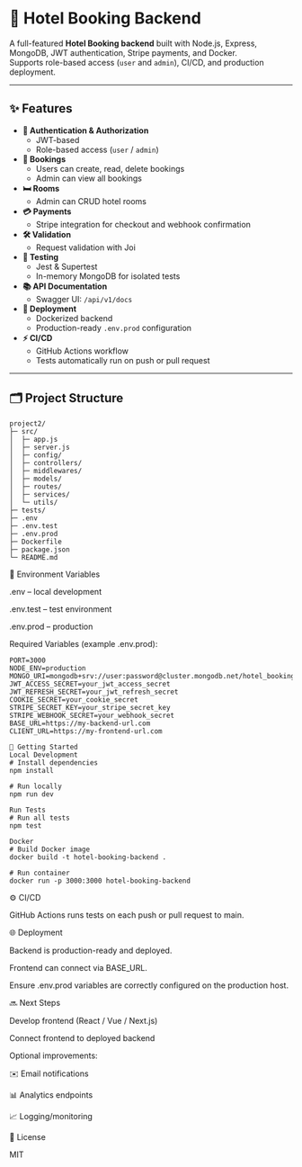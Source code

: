 # 🏨 Hotel Booking Backend

A full-featured **Hotel Booking backend** built with Node.js, Express, MongoDB, JWT authentication, Stripe payments, and Docker.  
Supports role-based access (`user` and `admin`), CI/CD, and production deployment.

---

## ✨ Features

- **🔑 Authentication & Authorization**
  - JWT-based
  - Role-based access (`user` / `admin`)
- **📅 Bookings**
  - Users can create, read, delete bookings
  - Admin can view all bookings
- **🛏 Rooms**
  - Admin can CRUD hotel rooms
- **💳 Payments**
  - Stripe integration for checkout and webhook confirmation
- **🛠 Validation**
  - Request validation with Joi
- **🧪 Testing**
  - Jest & Supertest
  - In-memory MongoDB for isolated tests
- **📚 API Documentation**
  - Swagger UI: `/api/v1/docs`
- **🐳 Deployment**
  - Dockerized backend
  - Production-ready `.env.prod` configuration
- **⚡ CI/CD**
  - GitHub Actions workflow
  - Tests automatically run on push or pull request

---

## 🗂 Project Structure

```text
project2/
├─ src/
│  ├─ app.js
│  ├─ server.js
│  ├─ config/
│  ├─ controllers/
│  ├─ middlewares/
│  ├─ models/
│  ├─ routes/
│  ├─ services/
│  └─ utils/
├─ tests/
├─ .env
├─ .env.test
├─ .env.prod
├─ Dockerfile
├─ package.json
└─ README.md

```

📝 Environment Variables

.env – local development

.env.test – test environment

.env.prod – production

Required Variables (example .env.prod):
```
PORT=3000
NODE_ENV=production
MONGO_URI=mongodb+srv://user:password@cluster.mongodb.net/hotel_booking
JWT_ACCESS_SECRET=your_jwt_access_secret
JWT_REFRESH_SECRET=your_jwt_refresh_secret
COOKIE_SECRET=your_cookie_secret
STRIPE_SECRET_KEY=your_stripe_secret_key
STRIPE_WEBHOOK_SECRET=your_webhook_secret
BASE_URL=https://my-backend-url.com
CLIENT_URL=https://my-frontend-url.com
```
```
🚀 Getting Started
Local Development
# Install dependencies
npm install

# Run locally
npm run dev

Run Tests
# Run all tests
npm test

Docker
# Build Docker image
docker build -t hotel-booking-backend .

# Run container
docker run -p 3000:3000 hotel-booking-backend
```

⚙️ CI/CD

GitHub Actions runs tests on each push or pull request to main.

🌐 Deployment

Backend is production-ready and deployed.

Frontend can connect via BASE_URL.

Ensure .env.prod variables are correctly configured on the production host.

🔜 Next Steps

Develop frontend (React / Vue / Next.js)

Connect frontend to deployed backend

Optional improvements:

✉️ Email notifications

📊 Analytics endpoints

📈 Logging/monitoring

📄 License

MIT


